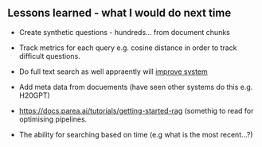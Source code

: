 ## Lessons learned - what I would do next time

- Create synthetic questions - hundreds... from document chunks

- Track metrics for each query e.g. cosine distance in order to track difficult questions.

- Do full text search as well appraently will [improve system](https://jxnl.co/writing/2024/05/11/low-hanging-fruit-for-rag-search/#4-tracking-average-cosine-distance-and-cohere-reranking-score)

- Add meta data from docuements (have seen other systems do this e.g. H20GPT)

- https://docs.parea.ai/tutorials/getting-started-rag (somethig to read for optimising pipelines.

- The ability for searching based on time (e.g what is the most recent...?)
